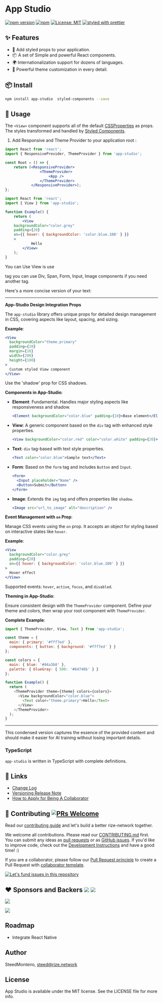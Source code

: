 
# App Studio

[![npm version](https://img.shields.io/npm/v/app-studio.svg?style=for-the-badge)](https://www.npmjs.com/package/app-studio)
[![npm](https://img.shields.io/npm/dt/app-studio.svg?style=for-the-badge)](https://www.npmjs.com/package/app-studio)
[![License: MIT](https://img.shields.io/badge/License-MIT-green.svg?style=for-the-badge)](https://opensource.org/licenses/MIT)
[![styled with prettier](https://img.shields.io/badge/styled_with-prettier-ff69b4.svg?style=for-the-badge)](https://github.com/prettier/prettier)


[npm-image]: http://img.shields.io/npm/v/app-studio.svg?style=flat-square
[npm-url]: http://npmjs.org/package/app-studio
[github-action-image]: https://github.com/rize-network/app-studio/workflows/%E2%9C%85%20test/badge.svg
[github-action-url]: https://github.com/rize-network/app-studio/actions?query=workflow%3A%22%E2%9C%85+test%22

[download-image]: https://img.shields.io/npm/dm/app-studio.svg?style=flat-square
[download-url]: https://npmjs.org/package/app-studio

[help-wanted-image]: https://flat.badgen.net/github/label-issues/rize-network/app-studio/help%20wanted/open
[help-wanted-url]: https://github.com/rize-network/app-studio/issues?q=is%3Aopen+is%3Aissue+label%3A%22help+wanted%22

[discussions-image]: https://img.shields.io/badge/discussions-on%20github-blue?style=flat-square
[discussions-url]: https://github.com/rize-network/app-studio/discussions

[issues-helper-image]: https://img.shields.io/badge/using-issues--helper-orange?style=flat-square
[issues-helper-url]: https://github.com/actions-cool/issues-helper




## ✨ Features

- 🌈 Add styled props to your application.
- 📦 A set of Simple and powerful React components.
- 🌍 Internationalization support for dozens of languages.
- 🎨 Powerful theme customization in every detail.

## 📦 Install

```bash
npm install app-studio  styled-components --save
```

## 🔨 Usage

The `<View>` component supports all of the default [CSSProperties](https://developer.mozilla.org/fr/docs/Web/CSS/CSS_Properties_Reference) as props. The styles transformed and handled by [Styled Components](https://styled-components.com/).


1. Add Responsive and Theme Provider  to your application root :

```jsx
import React from 'react';
import { ResponsiveProvider, ThemeProvider } from 'app-studio';

const Root = () => {
    return (<ResponsiveProvider>
                <ThemeProvider>
                    <App />
                </ThemeProvider>
            </ResponsiveProvider>);
};

```


```jsx
import React from 'react';
import { View } from 'app-studio';

function Example() {
	return (
		<View 
    backgroundColor="color.grey" 
    padding={20}
    on={{ hover: { backgroundColor: 'color.blue.100' } }}
    >
			Hello
		</View>
	);
}
```


You can Use View is use <div> tag you can use  Div, Span, Form, Input, Image components if you need another tag.

Here's a more concise version of your text:

---

**App-Studio Design Integration Props**

The `app-studio` library offers unique props for detailed design management in CSS, covering aspects like layout, spacing, and sizing. 

**Example**:
```jsx
<View 
  backgroundColor="theme.primary" 
  padding={20}
  margin={10}
  width={200}
  height={100}
>
  Custom styled View component
</View>
```

Use the 'shadow' prop for CSS shadows. 

**Components in App-Studio**:

- **Element**: Fundamental. Handles major styling aspects like responsiveness and shadow. 
  ```jsx
  <Element backgroundColor="color.blue" padding={10}>Base element</Element>
  ```

- **View**: A generic component based on the `div` tag with enhanced style properties.
  ```jsx
  <View backgroundColor="color.red" color="color.white" padding={20}>Example view</View>
  ```

- **Text**: `div` tag-based with text style properties.
  ```jsx
  <Text color="color.blue">Sample text</Text>
  ```

- **Form**: Based on the `form` tag and includes `Button` and `Input`.
  ```jsx
  <Form>
    <Input placeholder="Name" />
    <Button>Submit</Button>
  </Form>
  ```

- **Image**: Extends the `img` tag and offers properties like `shadow`.
  ```jsx
  <Image src="url_to_image" alt="description" />
  ```

**Event Management with `on` Prop**:

Manage CSS events using the `on` prop. It accepts an object for styling based on interactive states like `hover`.

**Example**:
```jsx
<View 
  backgroundColor="color.grey" 
  padding={20}
  on={{ hover: { backgroundColor: 'color.blue.100' } }}
>
  Hover effect
</View>
```

Supported events: `hover`, `active`, `focus`, and `disabled`.

**Theming in App-Studio**:

Ensure consistent design with the `ThemeProvider` component. Define your theme and colors, then wrap your root component with `ThemeProvider`.

**Complete Example**:
```javascript
import { ThemeProvider, View, Text } from 'app-studio';

const theme = {
  main: { primary: '#fff7ed' },
  components: { button: { background: '#fff7ed' } }
};

const colors = {
  main: { blue: '#94a3b8' },
  palette: { blueGray: { 500: '#64748b' } }
};

function Example() {
  return (
    <ThemeProvider theme={theme} colors={colors}>
      <View backgroundColor="color.blue">
        <Text color="theme.primary">Hello</Text>
      </View>
    </ThemeProvider>
  );
}
```

---

This condensed version captures the essence of the provided content and should make it easier for AI training without losing important details.
### TypeScript

`app-studio` is written in TypeScript with complete definitions.


## 🔗 Links
- [Change Log](CHANGELOG.md)
- [Versioning Release Note](https://github.com/rize-network/app-studio/wiki/)
- [How to Apply for Being A Collaborator](https://github.com/rize-network/app-studio/wiki/Collaborators#how-to-apply-for-being-a-collaborator)



## 🤝 Contributing [![PRs Welcome](https://img.shields.io/badge/PRs-welcome-brightgreen.svg?style=flat-square)](http://makeapullrequest.com)

Read our [contributing guide](https://ant.design/docs/react/contributing) and let's build a better rize-network together.

We welcome all contributions. Please read our [CONTRIBUTING.md](https://github.com/rize-network/app-studio/blob/master/.github/CONTRIBUTING.md) first. You can submit any ideas as [pull requests](https://github.com/rize-network/app-studio/pulls) or as [GitHub issues](https://github.com/rize-network/app-studio/issues). If you'd like to improve code, check out the [Development Instructions](https://github.com/rize-network/app-studio/wiki/Development) and have a good time! :)

If you are a collaborator, please follow our [Pull Request principle](https://github.com/rize-network/app-studio/wiki/PR-principle) to create a Pull Request with [collaborator template](https://github.com/rize-network/app-studio/compare?expand=1&template=collaborator.md).

[![Let's fund issues in this repository](https://issuehunt.io/static/embed/issuehunt-button-v1.svg)](https://issuehunt.io/o/rize-network)



## ❤️ Sponsors and Backers [![](https://opencollective.com/rize/tiers/sponsors/badge.svg?label=Sponsors&color=brightgreen)](https://opencollective.com/rize#support) [![](https://opencollective.com/rize/tiers/backers/badge.svg?label=Backers&color=brightgreen)](https://opencollective.com/rize#support)

[![](https://opencollective.com/rize/tiers/sponsors.svg?avatarHeight=36)](https://opencollective.com/rize#support)

[![](https://opencollective.com/rize/tiers/backers.svg?avatarHeight=36)](https://opencollective.com/rize#support)


<!-- 
## Fundamentals

| Property    |  Type  |  Default  | Description           |
| ----------- | :----: | :-------: | --------------------- |
| title       | string | undefined | change the title      |
| description | string | undefined | change the descrition | -->

## Roadmap 

- Integrate React Native 

## Author

SteedMonteiro, steed@rize.network

## License

App Studio is available under the MIT license. See the LICENSE file for more info.
